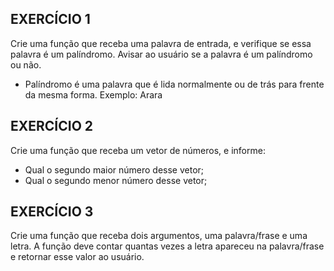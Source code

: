 EXERCÍCIO 1
---
Crie uma função que receba uma palavra de entrada, e verifique se essa palavra é um palíndromo. Avisar ao usuário se a palavra é um palíndromo ou não.

- Palíndromo é uma palavra que é lida normalmente ou de trás para frente da mesma forma. Exemplo: Arara

EXERCÍCIO 2
---
Crie uma função que receba um vetor de números, e informe:
- Qual o segundo maior número desse vetor;
- Qual o segundo menor número desse vetor;

EXERCÍCIO 3
---
Crie uma função que receba dois argumentos, uma palavra/frase e uma letra. A função deve contar quantas vezes a letra apareceu na palavra/frase e retornar esse valor ao usuário.
